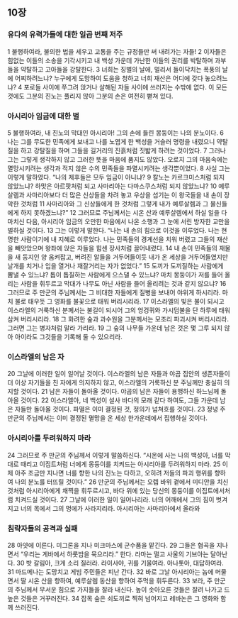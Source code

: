 ## 10장
### 유다의 유력가들에 대한 일곱 번째 저주
1 불행하여라, 불의한 법을 세우고 고통을 주는 규정들만 써 내려가는 자들!
2 이자들은 힘없는 이들의 소송을 기각시키고 내 백성 가운데 가난한 이들의 권리를 박탈하며 과부들을 약탈하고 고아들을 강탈한다.
3 너희는 징벌의 날에, 멀리서 들이닥치는 폭풍의 날에 어찌하려느냐? 누구에게 도망하여 도움을 청하고 너희 재산은 어디에 갖다 놓으려느냐?
4 포로들 사이에 쭈그려 앉거나 살해된 자들 사이에 쓰러지는 수밖에 없다. 이 모든 것에도 그분의 진노는 풀리지 않아 그분의 손은 여전히 뻗쳐 있다.
### 아시리아 임금에 대한 벌
5 불행하여라, 내 진노의 막대인 아시리아! 그의 손에 들린 몽둥이는 나의 분노이다.
6 나는 그를 무도한 민족에게 보내고 나를 노엽게 한 백성을 거슬러 명령을 내렸으니 약탈질을 하고 강탈질을 하며 그들을 길거리의 진흙처럼 짓밟게 하려는 것이었다.
7 그러나 그는 그렇게 생각하지 않고 그러한 뜻을 마음에 품지도 않았다. 오로지 그의 마음속에는 멸망시키려는 생각과 적지 않은 수의 민족들을 파멸시키려는 생각뿐이었다.
8 사실 그는 이렇게 말하였다. “나의 제후들은 모두 임금이 아니냐?
9 칼노는 카르크미스처럼 되지 않았느냐? 하맛은 아르팟처럼 되고 사마리아는 다마스쿠스처럼 되지 않았느냐?
10 예루살렘과 사마리아보다 더 많은 신상들을 차려 놓고 우상을 섬기는 이 왕국들을 내 손이 장악한 것처럼
11 사마리아와 그 신상들에게 한 것처럼 그렇게 내가 예루살렘과 그 물신들에게 하지 못하겠느냐?”
12 그러므로 주님께서는 시온 산과 예루살렘에서 하실 일을 다 마치신 다음, 아시리아 임금의 오만한 마음에서 나온 소행과 그 눈에 서린 방자한 교만을 벌하실 것이다.
13 그는 이렇게 말한다. “나는 내 손의 힘으로 이것을 이루었다. 나는 현명한 사람이기에 내 지혜로 이루었다. 나는 민족들의 경계선을 치워 버렸고 그들의 재산을 빼앗았으며 왕좌에 앉은 자들을 힘센 장사처럼 끌어내렸다.
14 내 손이 민족들의 재물을 새 둥지인 양 움켜잡고, 버려진 알들을 거두어들이듯 내가 온 세상을 거두어들였지만 날개를 치거나 입을 열거나 재잘거리는 자가 없었다.”
15 도끼가 도끼질하는 사람에게 뽐낼 수 있느냐? 톱이 톱질하는 사람에게 으스댈 수 있느냐? 마치 몽둥이가 저를 들어 올리는 사람을 휘두르고 막대가 나무도 아닌 사람을 들어 올리려는 것과 같지 않으냐?
16 그러므로 주 만군의 주님께서는 그 비대한 자들에게 질병을 보내어 야위게 하시리라. 마치 불로 태우듯 그 영화를 불꽃으로 태워 버리시리라.
17 이스라엘의 빛은 불이 되시고 이스라엘의 거룩하신 분께서는 불길이 되시어 그의 엉겅퀴와 가시덤불을 단 하루에 태워 삼켜 버리시리라.
18 그 화려한 숲과 과수원을 그분께서는 모조리 파괴시켜 버리시리라. 그러면 그는 병자처럼 말라 가리라.
19 그 숲의 나무들 가운데 남은 것은 몇 그루 되지 않아 아이라도 그것들을 기록해 둘 수 있으리라.
### 이스라엘의 남은 자
20 그날에 이러한 일이 일어날 것이다. 이스라엘의 남은 자들과 야곱 집안의 생존자들이 더 이상 자기들을 친 자에게 의지하지 않고, 이스라엘의 거룩하신 분 주님께만 충실히 의지할 것이다.
21 남은 자들이 돌아올 것이다. 야곱의 남은 자들이 용맹하신 하느님께 돌아올 것이다.
22 이스라엘아, 네 백성이 설사 바다의 모래 같다 하여도, 그들 가운데 남은 자들만 돌아올 것이다. 파멸은 이미 결정된 것, 정의가 넘쳐흐를 것이다.
23 정녕 주 만군의 주님께서는 이미 결정된 멸망을 온 세상 한가운데에서 집행하실 것이다.
### 아시리아를 두려워하지 마라
24 그러므로 주 만군의 주님께서 이렇게 말씀하신다. “시온에 사는 나의 백성아, 너를 막대로 때리고 이집트처럼 너에게 몽둥이를 치켜드는 아시리아를 두려워하지 마라.
25 이제 아주 조금만 지나면 너를 향한 나의 진노는 다하고, 오히려 저들의 파괴 행위를 향하여 나의 분노를 터뜨릴 것이다.”
26 만군의 주님께서는 오렙 바위 곁에서 미디안을 치신 것처럼 아시리아에게 채찍을 휘두르시고, 바다 위에 있는 당신의 몽둥이를 이집트에서처럼 치켜드실 것이다.
27 그날에 이러한 일이 일어나리라. 너의 어깨에서 그의 짐이 벗겨지고 너의 목에서 그의 멍에가 사라지리라. 아시리아는 사마리아에서 올라와
### 침략자들의 공격과 실패
28 아얏에 이른다. 미그론을 지나 미크마스에 군수품을 맡긴다.
29 그들은 협곡을 지나면서 “우리는 게바에서 하룻밤을 묵으리라.” 한다. 라마는 떨고 사울의 기브아는 달아난다.
30 밧 갈림아, 크게 소리 질러라. 라이사야, 귀를 기울여라. 아나톳아, 대답하여라.
31 마드메나는 도망치고 게빔 주민들은 피난 간다.
32 바로 그날 아시리아는 놉에 머물면서 딸 시온 산을 향하여, 예루살렘 동산을 향하여 주먹을 휘두른다.
33 보라, 주 만군의 주님께서 무서운 힘으로 가지들을 잘라 내신다. 높이 솟아오른 것들은 잘려 나가고 드높은 것들은 거꾸러진다.
34 잡목 숲은 쇠도끼로 찍혀 넘어지고 레바논은 그 영화와 함께 쓰러진다.
